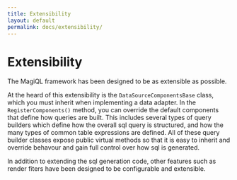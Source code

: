 ```yaml
---
title: Extensibility
layout: default
permalink: docs/extensibility/
---
```


Extensibility
===================

 The MagiQL framework has been designed to be as extensible as possible. 
 
 At the heard of this extensibility is the `DataSourceComponentsBase` class, which you must inherit when implementing a data adapter. In the `RegisterComponents()` method, you can override the default components that define how queries are built. This includes several types of query builders which define how the overall sql query is structured, and how the many types of common table expressions are defined. All of these query builder classes expose public virtual methods so that it is easy to inherit and override behavour and gain full control over how sql is generated.
 
 In addition to extending the sql generation code, other features such as render fiters have been designed to be configurable and extensible.
